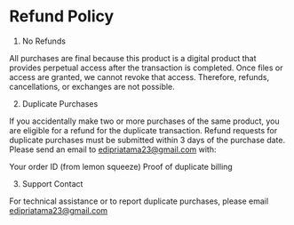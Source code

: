# Refund Policy

1. No Refunds

All purchases are final because this product is a digital product that provides perpetual access after the transaction is completed.
Once files or access are granted, we cannot revoke that access. Therefore, refunds, cancellations, or exchanges are not possible.

2. Duplicate Purchases

If you accidentally make two or more purchases of the same product, you are eligible for a refund for the duplicate transaction. Refund requests for duplicate purchases must be submitted within 3 days of the purchase date. Please send an email to edipriatama23@gmail.com with:

Your order ID (from lemon squeeze)
Proof of duplicate billing

3. Support Contact

For technical assistance or to report duplicate purchases, please email edipriatama23@gmail.com
